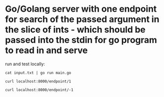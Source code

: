# Go/Golang server with one endpoint for search of the passed argument in the slice of ints - which should be passed into the stdin for go program to read in and serve

run and test locally: 
```
cat input.txt | go run main.go
```

```
curl localhost:8000/endpoint/1
```

```
curl localhost:8000/endpoint/-1
```

